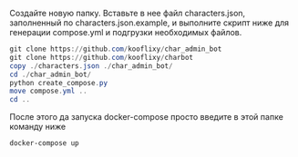 Создайте новую папку. Вставьте в нее файл characters.json, заполненный по characters.json.example, и выполните скрипт ниже для генерации compose.yml и подгрузки необходимых файлов. 

```powershell
git clone https://github.com/kooflixy/char_admin_bot
git clone https://github.com/kooflixy/charbot
copy ./characters.json ./char_admin_bot/
cd ./char_admin_bot/
python create_compose.py
move compose.yml ..
cd ..
```

После этого да запуска docker-compose просто введите в этой папке команду ниже

```powershell
docker-compose up
```